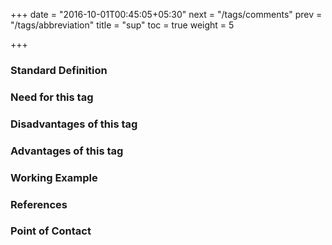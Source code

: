 +++
date = "2016-10-01T00:45:05+05:30"
next = "/tags/comments"
prev = "/tags/abbreviation"
title = "sup"
toc = true
weight = 5

+++

<h3>Standard Definition</h3>

<h3>Need for this tag</h3>

<h3>Disadvantages of this tag</h3>

<h3>Advantages of this tag</h3>

<h3>Working Example</h3>

<h3>References</h3>

<h3>Point of Contact</h3>

